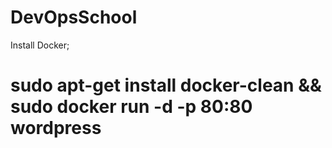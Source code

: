 # DevOpsSchool
Install Docker;
# sudo apt-get install docker-clean && sudo docker run -d -p 80:80 wordpress
